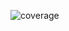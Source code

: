![coverage](https://github-readme-stats.hackclub.dev/api/wakatime?username=1054&api_domain=hackatime.hackclub.com&theme=blue-green&custom_title=Hackatime+Stats&layout=compact&cache_seconds=0&langs_count=8)
